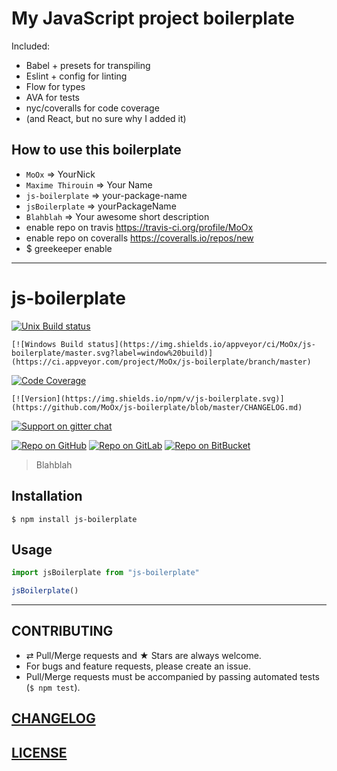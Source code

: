 # My JavaScript project boilerplate

Included:

- Babel + presets for transpiling
- Eslint + config for linting
- Flow for types
- AVA for tests
- nyc/coveralls for code coverage
- (and React, but no sure why I added it)

## How to use this boilerplate

- `MoOx` => YourNick
- `Maxime Thirouin` => Your Name
- `js-boilerplate` => your-package-name
- `jsBoilerplate` => yourPackageName
- `Blahblah` => Your awesome short description
- enable repo on travis https://travis-ci.org/profile/MoOx
- enable repo on coveralls https://coveralls.io/repos/new
- $ greekeeper enable

---

# js-boilerplate

[![Unix Build status](https://img.shields.io/travis/MoOx/js-boilerplate/master.svg?branch=master&label=unix%20build)](https://travis-ci.org/MoOx/js-boilerplate)

```
[![Windows Build status](https://img.shields.io/appveyor/ci/MoOx/js-boilerplate/master.svg?label=window%20build)](https://ci.appveyor.com/project/MoOx/js-boilerplate/branch/master)
```

[![Code Coverage](https://img.shields.io/coveralls/MoOx/js-boilerplate/master.svg)](https://coveralls.io/github/MoOx/js-boilerplate)

```
[![Version](https://img.shields.io/npm/v/js-boilerplate.svg)](https://github.com/MoOx/js-boilerplate/blob/master/CHANGELOG.md)
```

[![Support on gitter chat](https://img.shields.io/badge/support-gitter%20chat-E40255.svg)](https://gitter.im/MoOx/js-boilerplate)

[![Repo on GitHub](https://img.shields.io/badge/repo-GitHub-3D76C2.svg)](https://github.com/MoOx/js-boilerplate)
[![Repo on GitLab](https://img.shields.io/badge/repo-GitLab-6C488A.svg)](https://gitlab.com/MoOx/js-boilerplate)
[![Repo on BitBucket](https://img.shields.io/badge/repo-BitBucket-1F5081.svg)](https://bitbucket.org/MoOx/js-boilerplate)

> Blahblah

## Installation

```console
$ npm install js-boilerplate
```

## Usage

```js
import jsBoilerplate from "js-boilerplate"

jsBoilerplate()
```

---

## CONTRIBUTING

* ⇄ Pull/Merge requests and ★ Stars are always welcome.
* For bugs and feature requests, please create an issue.
* Pull/Merge requests must be accompanied by passing automated tests (`$ npm test`).

## [CHANGELOG](CHANGELOG.md)

## [LICENSE](LICENSE)
